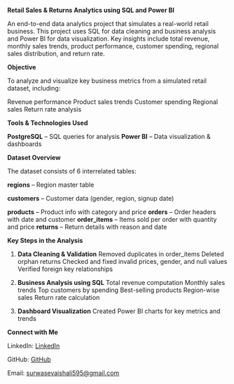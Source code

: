 **Retail Sales & Returns Analytics using SQL and Power BI**

An end-to-end data analytics project that simulates a real-world retail business. This project uses SQL for data cleaning and business analysis and Power BI for data visualization. Key insights include total revenue, monthly sales trends, product performance, customer spending, regional sales distribution, and return rate.

**Objective**

To analyze and visualize key business metrics from a simulated retail dataset, including:

Revenue performance
Product sales trends
Customer spending
Regional sales
Return rate analysis

**Tools & Technologies Used**

**PostgreSQL** – SQL queries for analysis
**Power BI** – Data visualization & dashboards

**Dataset Overview**

The dataset consists of 6 interrelated tables:

**regions** – Region master table

**customers** – Customer data (gender, region, signup date)

**products** – Product info with category and price
**orders** – Order headers with date and customer
**order_items** – Items sold per order with quantity and price
**returns** – Return details with reason and date


 **Key Steps in the Analysis**
 
1. **Data Cleaning & Validation**
    Removed duplicates in order_items
    Deleted orphan returns
    Checked and fixed invalid prices, gender, and null values
    Verified foreign key relationships

2. **Business Analysis using SQL**
    Total revenue computation
    Monthly sales trends
    Top customers by spending
    Best-selling products
    Region-wise sales
    Return rate calculation

3. **Dashboard Visualization**
    Created Power BI charts for key metrics and trends

**Connect with Me**

LinkedIn: [LinkedIn](https://www.linkedin.com/in/vaishali-s-579a672b8/)

GitHub: [GitHub](https://github.com/Vaishuu98)

Email: surwasevaishali595@gmail.com
